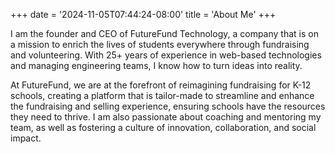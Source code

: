 +++
date = '2024-11-05T07:44:24-08:00'
title = 'About Me'
+++

I am the founder and CEO of FutureFund Technology, a company that is on a mission to enrich the lives of students everywhere through fundraising and volunteering. With 25+ years of experience in web-based technologies and managing engineering teams, I know how to turn ideas into reality.

At FutureFund, we are at the forefront of reimagining fundraising for K-12 schools, creating a platform that is tailor-made to streamline and enhance the fundraising and selling experience, ensuring schools have the resources they need to thrive. I am also passionate about coaching and mentoring my team, as well as fostering a culture of innovation, collaboration, and social impact.
